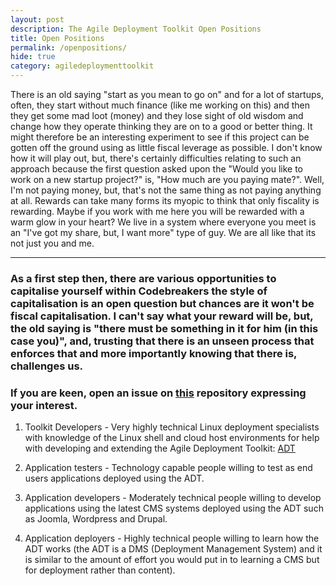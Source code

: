 ```yaml
---
layout: post
description: The Agile Deployment Toolkit Open Positions
title: Open Positions
permalink: /openpositions/
hide: true
category: agiledeploymenttoolkit
---
```


There is an old saying "start as you mean to go on" and for a lot of startups, often, they start without much finance (like me working on this) and then they get some mad loot (money) and they lose sight of old wisdom and change how they operate thinking they are on to a good or better thing. It might therefore be an interesting experiment to see if this project can be gotten off the ground using as little fiscal leverage as possible. I don't know how it will play out, but, there's certainly difficulties relating to such an approach because the first question asked upon the "Would you like to work on a new startup project?" is, "How much are you paying mate?". Well, I'm not paying money, but, that's not the same thing as not paying anything at all. Rewards can take many forms its myopic to think that only fiscality is rewarding. Maybe if you work with me here you will be rewarded with a warm glow in your heart? We live in a system where everyone you meet is an "I've got my share, but, I want more" type of guy. We are all like that its not just you and me.   

------------------------

### As a first step then, there are various opportunities to capitalise yourself within Codebreakers the style of capitalisation is an open question but chances are it won't be fiscal capitalisation. I can't say what your reward will be, but, the old saying is "there must be something in it for him (in this case you)", and, trusting that there is an unseen process that enforces that and more importantly knowing that there is, challenges us.    

### If you are keen, open an issue on [this](https://github.com/agile-deployer/codebreakers/issues) repository expressing your interest. 

1) Toolkit Developers - Very highly technical Linux deployment specialists with knowledge of the Linux shell and cloud host environments for help with developing and extending the Agile Deployment Toolkit: [ADT](https://www.github.com/agile-deployer)  

2) Application testers - Technology capable people willing to test as end users applications deployed using the ADT.  

3) Application developers - Moderately technical people willing to develop applications using the latest CMS systems deployed using the ADT such as Joomla, Wordpress and Drupal.  

4) Application deployers - Highly technical people willing to learn how the ADT works (the ADT is a DMS (Deployment Management System) and it is similar to the amount of effort you would put in to learning a CMS but for deployment rather than content). 
